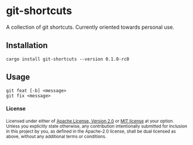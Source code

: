 # git-shortcuts

A collection of git shortcuts. Currently oriented towards personal use.

## Installation

```
cargo install git-shortcuts --version 0.1.0-rc0
```

## Usage
```
git feat [-b] <message>
git fix <message>
```

#### License

<sup>
Licensed under either of <a href="LICENSE-APACHE">Apache License, Version
2.0</a> or <a href="LICENSE-MIT">MIT license</a> at your option.
</sup>

<br>

<sub>
Unless you explicitly state otherwise, any contribution intentionally submitted
for inclusion in this project by you, as defined in the Apache-2.0 license,
shall be dual licensed as above, without any additional terms or conditions.
</sub>